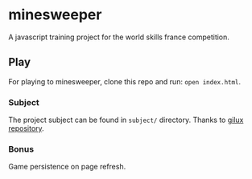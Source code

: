 # minesweeper

A javascript training project for the world skills france competition.

## Play

For playing to minesweeper, clone this repo and run: `open index.html`.

### Subject

The project subject can be found in `subject/` directory. Thanks to [gilux repository](https://github.com/Gilux/minesweeper-test-project).

### Bonus

Game persistence on page refresh.
